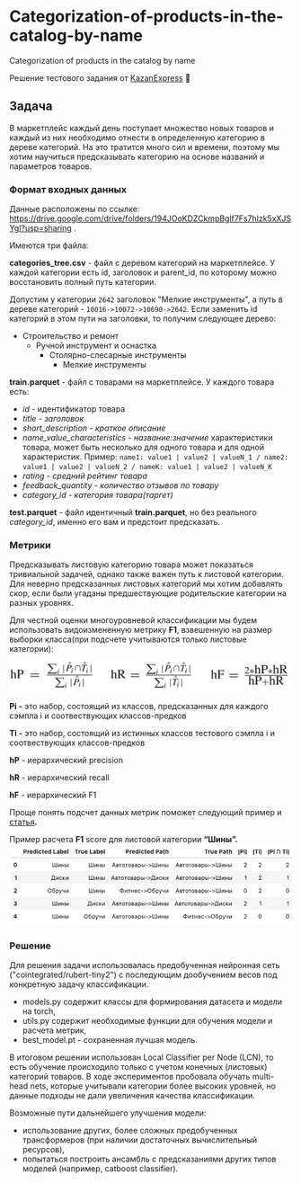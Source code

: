 # Categorization-of-products-in-the-catalog-by-name
Categorization of products in the catalog by name

Решение тестового задания от [KazanExpress](https://kazanexpress.ru/) 🛒

## Задача

В маркетплейс каждый день поступает множество новых товаров и каждый из них необходимо отнести в определенную категорию в  дереве категорий. На это тратится много сил и времени, поэтому мы хотим научиться предсказывать категорию на основе названий и параметров товаров. 

### **Формат входных данных**

Данные расположены по ссылке: https://drive.google.com/drive/folders/194JOoKDZCkmpBglf7Fs7hlzk5xXJSYgI?usp=sharing .

Имеются три файла: 

**categories_tree.csv** - файл с деревом категорий на маркетплейсе. У каждой категории есть id, заголовок и parent_id, по которому можно восстановить полный путь категории.

Допустим у категории `2642` заголовок "Мелкие инструменты", а путь в дереве категорий - `10016->10072->10690->2642`. Если заменить id категорий в этом пути на заголовки, то получим следующее дерево:

- Строительство и ремонт
    - Ручной инструмент и оснастка
        - Столярно-слесарные инструменты
            - Мелкие инструменты

**train.parquet** - файл с товарами на маркетплейсе. 
У каждого товара есть:

- *id* - идентификатор товара
- *title - заголовок*
- *short_description - краткое описание*
- *name_value_characteristics - название:значение* характеристики товара, может быть несколько для одного товара и для одной характеристик. Пример: `name1: value1 | value2 | valueN_1 / name2: value1 | value2 | valueN_2 / nameK: value1 | value2 | valueN_K`
- *rating - средний рейтинг товара*
- *feedback_quantity - количество отзывов по товару*
- *category_id - категория товара(таргет)*

**test.parquet** - файл идентичный **train.parquet**, но без реального *category_id*, именно его вам и предстоит предсказать.


### Метрики

Предсказывать листовую категорию товара может показаться тривиальной задачей, однако также важен путь к листовой категории. Для неверно предсказанных листовых категорий мы хотим добавлять скор, если были угаданы предшествующие родительские категории на разных уровнях.

Для честной оценки многоуровневой классификации мы будем использовать видоизмененную метрику **F1**, взвешенную на размер выборки класса(при подсчете учитываются только листовые категории):

![Untitled](https://github.com/Irinas5555/Categorization-of-products-in-the-catalog-by-name/blob/main/Untitled.png)

**Pi -** это набор, состоящий из классов, предсказанных для каждого сэмпла i и соотвествующих классов-предков

**Ti -** это набор, состоящий из истинных классов тестового сэмпла i и соотвествующих классов-предков

**hP** - иерархический precision

**hR** - иерархический recall

**hF** - иерархический F1 

Проще понять подсчет данных метрик поможет следующий пример и [статья](https://www.cs.kent.ac.uk/people/staff/aaf/pub_papers.dir/DMKD-J-2010-Silla.pdf)**.**

Пример расчета **F1** score для листовой категории **“Шины”.**
![Untitled](https://github.com/Irinas5555/Categorization-of-products-in-the-catalog-by-name/blob/main/Screenshot_2022-04-08_at_12.05.04.png)

### Решение

Для решения задачи использовалась предобученная нейронная сеть ("cointegrated/rubert-tiny2") с последующим дообучением весов под конкретную задачу классификации. 
- models.py содержит классы для формирования датасета и модели на torch,
- utils.py содержит необходимые функции для обучения модели и расчета метрик,
- best_model.pt - сохраненная лучшая модель.

В итоговом решении использован Local Classifier per Node (LCN), то есть  обучение происходило только с учетом конечных (листовых) категорий товаров.
В ходе экспериментов пробовала обучать multi-head nets, которые учитывали категории более высоких уровней, но данные подходы не дали увеличения качества классификации.

Возможные пути дальнейшего улучшения модели:
 - использование других, более сложных предобученных трансформеров (при наличии достаточных вычислительный ресурсов),
 - попытаться построить ансамбль с предсказаниями других типов моделей (например, catboost classifier).
